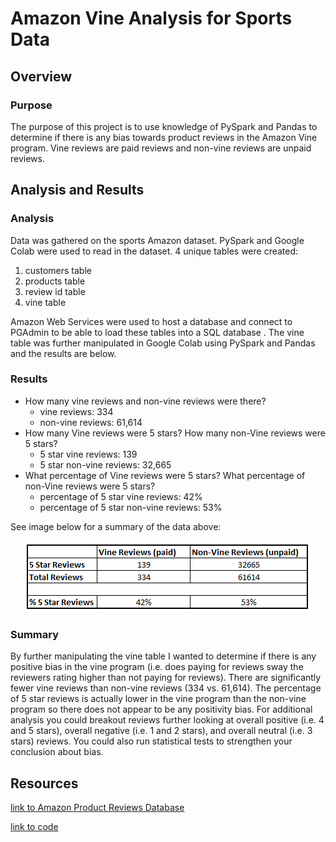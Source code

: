 # Amazon Vine Analysis for Sports Data

## Overview

### Purpose
The purpose of this project is to use knowledge of PySpark and Pandas to determine if there is any bias towards product reviews in the Amazon Vine program.  Vine reviews are paid reviews and non-vine reviews are unpaid reviews.  

## Analysis and Results

### Analysis
Data was gathered on the sports Amazon dataset.  PySpark and Google Colab were used to read in the dataset.  4 unique tables were created:
1. customers table
2. products table
3. review id table
4. vine table

Amazon Web Services were used to host a database and connect to PGAdmin to be able to load these tables into a SQL database .  The vine table was further manipulated in Google Colab using PySpark and Pandas and the results are below. 

### Results
* How many vine reviews and non-vine reviews were there?
    * vine reviews: 334
    * non-vine reviews: 61,614
* How many Vine reviews were 5 stars? How many non-Vine reviews were 5 stars?
    * 5 star vine reviews: 139
    * 5 star non-vine reviews: 32,665
* What percentage of Vine reviews were 5 stars? What percentage of non-Vine reviews were 5 stars?
    * percentage of 5 star vine reviews: 42%
    * percentage of 5 star non-vine reviews: 53%

See image below for a summary of the data above:
<p align="center">
  <img src = https://github.com/lauras521/Amazon_Vine_Analysis/blob/8288ba2f5032e0c5f9250b9cf6d276e6e027cd89/Resources/deliverable_2_results_image.PNG>
</p>

### Summary
By further manipulating the vine table I wanted to determine if there is any positive bias in the vine program (i.e. does paying for reviews sway the reviewers rating higher than not paying for reviews).  There are significantly fewer vine reviews than non-vine reviews (334 vs. 61,614).  The percentage of 5 star reviews is actually lower in the vine program than the non-vine program so there does not appear to be any positivity bias.  For additional analysis you could breakout reviews further looking at overall positive (i.e. 4 and 5 stars), overall negative (i.e. 1 and 2 stars), and overall neutral (i.e. 3 stars) reviews.  You could also run statistical tests to strengthen your conclusion about bias. 


## Resources
[link to Amazon Product Reviews Database](https://s3.amazonaws.com/amazon-reviews-pds/tsv/index.txt)

[link to code](https://github.com/lauras521/Amazon_Vine_Analysis/blob/8288ba2f5032e0c5f9250b9cf6d276e6e027cd89/Vine_Review_Analysis.ipynb)
